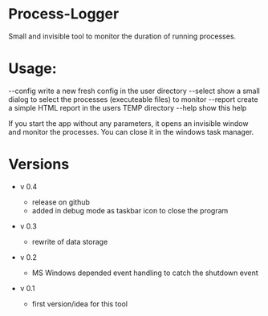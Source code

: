 # Process-Logger
Small and invisible tool to monitor the duration of running processes.

# Usage:
  --config    write a new fresh config in the user directory
  --select    show a small dialog to select the processes (executeable files) to monitor
  --report    create a simple HTML report in the users TEMP directory
  --help      show this help

  If you start the app without any parameters, it opens an invisible window and monitor the processes.
  You can close it in the windows task manager. 
  
# Versions
* v 0.4
  - release on github
  - added in debug mode as taskbar icon to close the program
 
* v 0.3
  - rewrite of data storage
 
* v 0.2
  - MS Windows depended event handling to catch the shutdown event
 
* v 0.1
  - first version/idea for this tool

